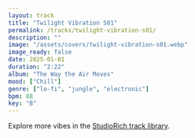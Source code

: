 ```yaml
---
layout: track
title: "Twilight Vibration S01"
permalink: /tracks/twilight-vibration-s01/
description: ""
image: "/assets/covers/twilight-vibration-s01.webp"
image_ready: false
date: 2025-01-01
duration: "2:22"
album: "The Way the Air Moves"
mood: ["Chill"]
genre: ["lo-fi", "jungle", "electronic"]
bpm: 88
key: "B"
---
```


Explore more vibes in the [StudioRich track library](/tracks/).
